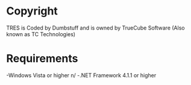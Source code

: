 # Copyright
TRES is Coded by Dumbstuff and is owned by TrueCube Software (Also known as TC Technologies)
# Requirements
-Windows Vista or higher n/
-.NET Framework 4.1.1 or higher
